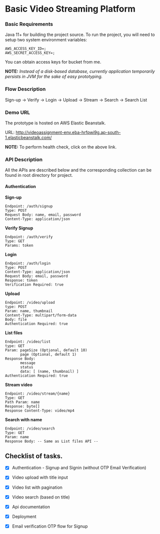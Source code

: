 # Basic Video Streaming Platform

### Basic Requirements
Java 11+ for building the project source.
To run the project, you will need to setup two system environment variables:
```
AWS_ACCESS_KEY_ID=;
AWS_SECRET_ACCESS_KEY=;
```
You can obtain access keys for bucket from me.

**NOTE:** *Instead of a disk-based database, currently application temporarily persists in JVM for the
sake of easy prototyping.*

### Flow Description

Sign-up -> Verify -> Login -> Upload
                           -> Stream
                           -> Search
                           -> Search List
                           
### Demo URL

The prototype is hosted on AWS Elastic Beanstalk.

URL: http://videoassignment-env.eba-hrfpwi9g.ap-south-1.elasticbeanstalk.com/

**NOTE:** To perform health check, click on the above link.

### API Description

All the APIs are described below and the corresponding collection can be found in root directory for project.

#### Authentication

**Sign-up**
```
Endpoint: /auth/signup
Type: POST
Request Body: name, email, password
Content-Type: application/json
```

**Verify Signup**
```
Endpoint: /auth/verify
Type: GET
Params: token
```

**Login**
```
Endpoint: /auth/login
Type: POST
Content-Type: application/json
Request Body: email, password
Response: token
Verification Required: true
```

**Upload**
```
Endpoint: /video/upload
type: POST
Param: name, thumbnail
Content-Type: multipart/form-data
Body: file
Authentication Required: true
```

**List files**
```
Endpoint: /video/list
type: GET
Param: pageSize (Optional, default 10)
       page (Optional, default 1)
Response Body:
       message
       status
       data: [ (name, thumbnail) ]
Authentication Required: true
```

**Stream video**
```
Endpoint: /video/stream/{name}
Type: GET
Path Param: name
Response: byte[]
Response Content-Type: video/mp4
```

**Search with name**
```
Endpoint: /video/search
Type: GET
Param: name
Response Body: -- Same as List files API --
```


## Checklist of tasks.
- [x] Authentication - Signup and Signin (without OTP Email Verification)
- [x] Video upload with title input
- [x] Video list with pagination
- [x] Video search (based on title)
- [x] Api documentation
- [x] Deployment
- [x] Email verification OTP flow for Signup 


